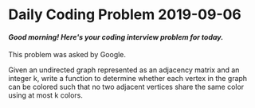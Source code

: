 # Daily Coding Problem 2019-09-06

####  _Good morning! Here's your coding interview problem for today._

This problem was asked by Google.

Given an undirected graph represented as an adjacency matrix and an integer k, write a function to determine whether each vertex in the graph can be colored such that no two adjacent vertices share the same color using at most k colors.